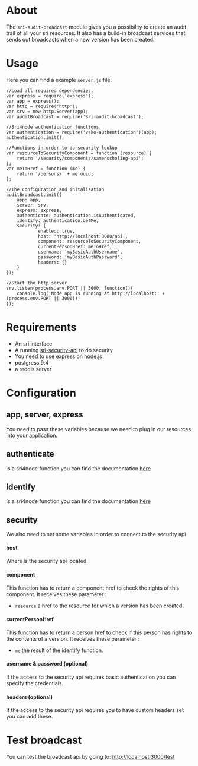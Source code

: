 # About
The `sri-audit-broadcast` module gives you a possibility to create an audit trail of all your sri resources. 
It also has a build-in broadcast services that sends out broadcasts when a new version has been created.

# Usage

Here you can find a example `server.js` file:

	//Load all required dependencies.
	var express = require('express');
	var app = express();
	var http = require('http');
	var srv = new http.Server(app);
	var auditBroadcast = require('sri-audit-broadcast');
	
	//Sri4node authentication functions.
	var authentication = require('vsko-authentication')(app);
	authentication.init();
	
	//Functions in order to do security lookup
	var resourceToSecurityComponent = function (resource) {
		return '/security/components/samenscholing-api';
	};
	var meToHref = function (me) {
		return '/persons/' + me.uuid;
	};
	
	//The configuration and initalisation
	auditBroadcast.init({
		app: app,
		server: srv,
		express: express,
		authenticate: authentication.isAuthenticated,
		identify: authentication.getMe,
		security: {
				enabled: true,
				host: 'http://localhost:8080/api',
				component: resourceToSecurityComponent,
				currentPersonHref: meToHref,
				username: 'myBasicAuthUsername',
				password: 'myBasicAuthPassword',
				headers: {}
		}
	});
	
	//Start the http server
	srv.listen(process.env.PORT || 3000, function(){
		console.log('Node app is running at http://localhost:' + (process.env.PORT || 3000));
	});

# Requirements
* An sri interface
* A running [sri-security-api](https://github.com/rodrigouroz/sri-security-api) to do security 
* You need to use express on node.js
* postgress 9.4
* a reddis server

# Configuration
## app, server, express
You need to pass these variables because we need to plug in our resources into your application.

## authenticate
Is a sri4node function you can find the documentation [here](https://github.com/dimitrydhondt/sri4node#authenticate)

## identify
Is a sri4node function you can find the documentation [here](https://github.com/dimitrydhondt/sri4node#identify)

## security
We also need to set some variables in order to connect to the security api

#### host
Where is the security api located.

#### component
This function has to return a component href to check the rights of this component. It receives these parameter :

* `resource` a href to the resource for which a version has been created.

#### currentPersonHref
This function has to return a person href to check if this person has rights to the contents of a version. It receives these parameter :

* `me` the result of the identify function.

#### username & password (optional)
If the access to the security api requires basic authentication you can specify the credentials.

#### headers (optional)
If the access to the security api requires you to have custom headers set you can add these.

# Test broadcast
You can test the broadcast api by going to: [http://localhost:3000/test](http://localhost:3000/test)